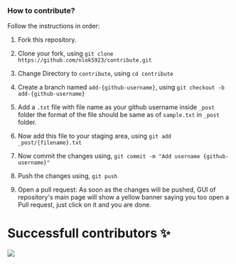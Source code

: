 ### How to contribute?


Follow the instructions in order:

1. Fork this repository.

2. Clone your fork, using
    `git clone https://github.com/nlok5923/contribute.git`

3. Change Directory to `contribute`, using
    `cd contribute`

4. Create a branch named `add-{github-username}`, using
    `git checkout -b add-{github-username}`

6. Add a `.txt` file with file name as your github username inside `_post` folder the format of the file should be same as of `sample.txt` in `_post` folder.

7. Now add this file to your staging area, using
    `git add _post/{filename}.txt`

8. Now commit the changes using,
    `git commit -m "Add username {github-username}"`

9. Push the changes using,
    `git push`

10. Open a pull request: As soon as the changes will be pushed, GUI of repository's main page will show a yellow banner saying you too open a Pull request, just click on it and you are done.

# Successfull contributors ✨

<a href="https://github.com/nlok5923/contribute/graphs/contributors">
  <img src="https://contrib.rocks/image?repo=nlok5923/contribute" />
</a>
